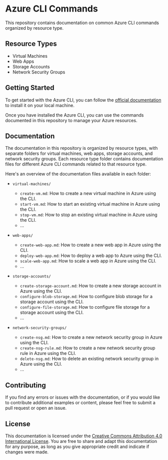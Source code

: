 

# Azure CLI Commands

This repository contains documentation on common Azure CLI commands organized by resource type.

## Resource Types

- Virtual Machines
- Web Apps
- Storage Accounts
- Network Security Groups

## Getting Started

To get started with the Azure CLI, you can follow the [official documentation](https://docs.microsoft.com/en-us/cli/azure/install-azure-cli) to install it on your local machine.

Once you have installed the Azure CLI, you can use the commands documented in this repository to manage your Azure resources.

## Documentation

The documentation in this repository is organized by resource types, with separate folders for virtual machines, web apps, storage accounts, and network security groups. Each resource type folder contains documentation files for different Azure CLI commands related to that resource type.

Here's an overview of the documentation files available in each folder:

- `virtual-machines/`
  - `create-vm.md`: How to create a new virtual machine in Azure using the CLI.
  - `start-vm.md`: How to start an existing virtual machine in Azure using the CLI.
  - `stop-vm.md`: How to stop an existing virtual machine in Azure using the CLI.
  - ...

- `web-apps/`
  - `create-web-app.md`: How to create a new web app in Azure using the CLI.
  - `deploy-web-app.md`: How to deploy a web app to Azure using the CLI.
  - `scale-web-app.md`: How to scale a web app in Azure using the CLI.
  - ...

- `storage-accounts/`
  - `create-storage-account.md`: How to create a new storage account in Azure using the CLI.
  - `configure-blob-storage.md`: How to configure blob storage for a storage account using the CLI.
  - `configure-file-storage.md`: How to configure file storage for a storage account using the CLI.
  - ...

- `network-security-groups/`
  - `create-nsg.md`: How to create a new network security group in Azure using the CLI.
  - `create-nsg-rule.md`: How to create a new network security group rule in Azure using the CLI.
  - `delete-nsg.md`: How to delete an existing network security group in Azure using the CLI.
  - ...

## Contributing

If you find any errors or issues with the documentation, or if you would like to contribute additional examples or content, please feel free to submit a pull request or open an issue.

## License

This documentation is licensed under the [Creative Commons Attribution 4.0 International License](https://creativecommons.org/licenses/by/4.0/). You are free to share and adapt this documentation for any purpose, as long as you give appropriate credit and indicate if changes were made.

